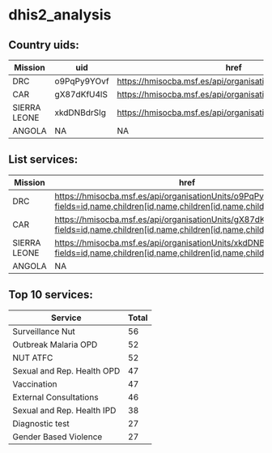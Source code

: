 # dhis2_analysis

## Country uids:

|Mission | uid | href |
|--------|-----|-------|
|DRC | o9PqPy9YOvf | https://hmisocba.msf.es/api/organisationUnits/o9PqPy9YOvf |
|CAR | gX87dKfU4lS | https://hmisocba.msf.es/api/organisationUnits/gX87dKfU4lS |
|SIERRA LEONE | xkdDNBdrSIg | https://hmisocba.msf.es/api/organisationUnits/xkdDNBdrSIg |
|ANGOLA | NA | NA |

## List services:

|Mission | href |
|--------|-------|
|DRC | https://hmisocba.msf.es/api/organisationUnits/o9PqPy9YOvf?fields=id,name,children[id,name,children[id,name,children[id,name]]] |
|CAR | https://hmisocba.msf.es/api/organisationUnits/gX87dKfU4lS?fields=id,name,children[id,name,children[id,name,children[id,name]]] |
|SIERRA LEONE | https://hmisocba.msf.es/api/organisationUnits/xkdDNBdrSIg?fields=id,name,children[id,name,children[id,name,children[id,name]]] |
|ANGOLA | NA | NA |

## Top 10 services:

|Service    |Total |
|-----------|------|
|Surveillance Nut	|56 |
|Outbreak Malaria OPD	|52 |
|NUT ATFC	|52 |
|Sexual and Rep. Health OPD	|47 |
|Vaccination	|47 |
|External Consultations	|46 |
|Sexual and Rep. Health IPD	|38 |
|Diagnostic test	|27 |
|Gender Based Violence	|27 |
